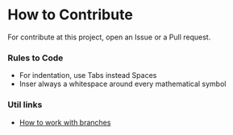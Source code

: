 # How to Contribute
For contribute at this project, open an Issue or a Pull request.

### Rules to Code

* For indentation, use Tabs instead Spaces
* Inser always a whitespace around every mathematical symbol

### Util links

* [How to work with branches](https://www.robinwieruch.de/git-team-workflow)
